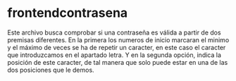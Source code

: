 # frontendcontrasena
Este archivo busca comprobar si una contraseña es válida a partir de dos premisas diferentes.
En la primera los numeros de inicio marcaran el minimo y el máximo de veces se ha de repetir un caracter, en este caso el caracter que introduzcamos en el apartado letra.
Y en la segunda opción, indica la posición de este caracter, de tal manera que solo puede estar en una de las dos posiciones que le demos.
